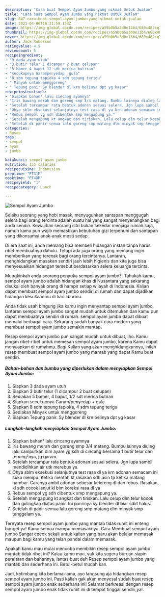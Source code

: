 ```yaml
---
description: "Cara buat Sempol Ayam Jumbo yang nikmat Untuk Jualan"
title: "Cara buat Sempol Ayam Jumbo yang nikmat Untuk Jualan"
slug: 847-cara-buat-sempol-ayam-jumbo-yang-nikmat-untuk-jualan
date: 2021-04-06T16:31:59.153Z
image: https://img-global.cpcdn.com/recipes/a59b0b5a3d0e13b4/680x482cq70/sempol-ayam-jumbo-foto-resep-utama.jpg
thumbnail: https://img-global.cpcdn.com/recipes/a59b0b5a3d0e13b4/680x482cq70/sempol-ayam-jumbo-foto-resep-utama.jpg
cover: https://img-global.cpcdn.com/recipes/a59b0b5a3d0e13b4/680x482cq70/sempol-ayam-jumbo-foto-resep-utama.jpg
author: Jack Roberson
ratingvalue: 4.5
reviewcount: 5
recipeingredient:
- "3 dada ayam utuh"
- "3 butir telur 1 dicampur 2 buat celupan"
- "5 bamer 4 baput 12 sdt merica butiran"
- "secukupnya Garampenyedap  gula"
- "8 sdm tepung tapioka 4 sdm tepung terigu"
- " Minyak untuk menggoreng"
- " Tepung panir Sy blender dl krn belinya dpt yg kasar"
recipeinstructions:
- "Siapkan bahan² lalu cincang ayamnya"
- "Iris bawang merah dan goreng smp 3/4 matang. Bumbu lainnya diuleg lalu campurkan dlm ayam yg sdh di cincang bersama 1 butir telur dan tepung²nya, jg garam."
- "Setelah tercampur rata bentuk adonan sesuai selera. Jgn lupa sambil mendidihkan air utk merebus ya."
- "Ohya sblm eksekusi selanjutnya test rasa dl ya krn adonan semacam ini suka menipu. Ketika mentah kt rasakan sdh asin tp ketika matang hambar. Caranya ambil adonan sebesar kelereng dl dan rebus. Rasakan, kl sdh cocok lanjut kl blm koreksi rasa dl ya"
- "Rebus sempol yg sdh dibentuk smp mengapung ya."
- "Setelah mengapung kt angkat dan tiriskan. Lalu celup dlm telur kocok dan gulingkan diatas panir. Ini panirnya sy blender dl biar sdkt halus."
- "Setelah di panir semua lalu goreng smp matang dlm minyak smp tenggelam ya."
categories:
- Resep
tags:
- sempol
- ayam
- jumbo

katakunci: sempol ayam jumbo 
nutrition: 155 calories
recipecuisine: Indonesian
preptime: "PT31M"
cooktime: "PT48M"
recipeyield: "1"
recipecategory: Lunch

---
```



![Sempol Ayam Jumbo](https://img-global.cpcdn.com/recipes/a59b0b5a3d0e13b4/680x482cq70/sempol-ayam-jumbo-foto-resep-utama.jpg)

Selaku seorang yang hobi masak, menyuguhkan santapan menggugah selera bagi orang tercinta adalah suatu hal yang sangat menyenangkan bagi anda sendiri. Kewajiban seorang istri bukan sekedar menjaga rumah saja, namun kamu pun wajib memastikan kebutuhan gizi terpenuhi dan santapan yang dikonsumsi anak-anak mesti sedap.

Di era  saat ini, anda memang bisa membeli hidangan instan tanpa harus ribet membuatnya dahulu. Tetapi ada juga orang yang memang ingin memberikan yang terenak bagi orang tercintanya. Lantaran, menghidangkan masakan sendiri jauh lebih higienis dan kita juga bisa menyesuaikan hidangan tersebut berdasarkan selera keluarga tercinta. 



Mungkinkah anda seorang penyuka sempol ayam jumbo?. Tahukah kamu, sempol ayam jumbo adalah hidangan khas di Nusantara yang sekarang disukai oleh banyak orang di hampir setiap wilayah di Indonesia. Kalian dapat membuat sempol ayam jumbo sendiri di rumah dan dapat dijadikan hidangan kesukaanmu di hari liburmu.

Anda tidak usah bingung jika kamu ingin menyantap sempol ayam jumbo, lantaran sempol ayam jumbo sangat mudah untuk ditemukan dan kamu pun dapat membuatnya sendiri di rumah. sempol ayam jumbo dapat dibuat memalui berbagai cara. Sekarang sudah banyak cara modern yang membuat sempol ayam jumbo semakin mantap.

Resep sempol ayam jumbo pun sangat mudah untuk dibuat, lho. Kamu jangan ribet-ribet untuk memesan sempol ayam jumbo, karena Kamu dapat menyiapkan di rumahmu. Bagi Kalian yang akan menghidangkannya, inilah resep membuat sempol ayam jumbo yang mantab yang dapat Kamu buat sendiri.

<!--inarticleads1-->

##### Bahan-bahan dan bumbu yang diperlukan dalam menyiapkan Sempol Ayam Jumbo:

1. Siapkan 3 dada ayam utuh
1. Siapkan 3 butir telur (1 dicampur 2 buat celupan)
1. Sediakan 5 bamer, 4 baput, 1/2 sdt merica butiran
1. Siapkan secukupnya Garam/penyedap + gula
1. Siapkan 8 sdm tepung tapioka, 4 sdm tepung terigu
1. Sediakan  Minyak untuk menggoreng
1. Siapkan  Tepung panir. Sy blender dl krn belinya dpt yg kasar




<!--inarticleads2-->

##### Langkah-langkah menyiapkan Sempol Ayam Jumbo:

1. Siapkan bahan² lalu cincang ayamnya
1. Iris bawang merah dan goreng smp 3/4 matang. Bumbu lainnya diuleg lalu campurkan dlm ayam yg sdh di cincang bersama 1 butir telur dan tepung²nya, jg garam.
1. Setelah tercampur rata bentuk adonan sesuai selera. Jgn lupa sambil mendidihkan air utk merebus ya.
1. Ohya sblm eksekusi selanjutnya test rasa dl ya krn adonan semacam ini suka menipu. Ketika mentah kt rasakan sdh asin tp ketika matang hambar. Caranya ambil adonan sebesar kelereng dl dan rebus. Rasakan, kl sdh cocok lanjut kl blm koreksi rasa dl ya
1. Rebus sempol yg sdh dibentuk smp mengapung ya.
1. Setelah mengapung kt angkat dan tiriskan. Lalu celup dlm telur kocok dan gulingkan diatas panir. Ini panirnya sy blender dl biar sdkt halus.
1. Setelah di panir semua lalu goreng smp matang dlm minyak smp tenggelam ya.




Ternyata resep sempol ayam jumbo yang mantab tidak rumit ini enteng banget ya! Kamu semua mampu memasaknya. Cara Membuat sempol ayam jumbo Sangat cocok sekali untuk kalian yang baru akan belajar memasak maupun bagi kamu yang telah pandai dalam memasak.

Apakah kamu mau mulai mencoba membikin resep sempol ayam jumbo mantab tidak ribet ini? Kalau kamu mau, yuk kita segera buruan siapin peralatan dan bahannya, lantas buat deh Resep sempol ayam jumbo yang mantab dan sederhana ini. Betul-betul mudah kan. 

Jadi, ketimbang kita berlama-lama, ayo langsung aja hidangkan resep sempol ayam jumbo ini. Pasti kalian gak akan menyesal sudah buat resep sempol ayam jumbo enak sederhana ini! Selamat berkreasi dengan resep sempol ayam jumbo enak tidak rumit ini di tempat tinggal sendiri,ya!.

